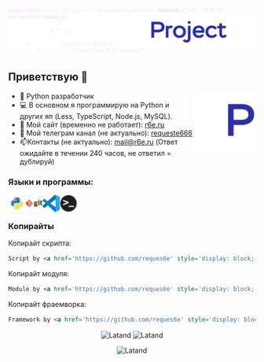 <img src='assets\Banner1.png'>

## Приветствую 👋
    
<img width="25%" align="right" alt="Gauthier" src="assets\213123212312321.png" />

- 📖 Python разработчик
- 💻 В основном я программирую на Python и других яп (Less, TypeScript, Node.js, MySQL).
- 🔗 Мой сайт (временно не работает): [r6e.ru](https://r6e.ru/)
- 🔗 Мой телеграм канал (не актуально): [requeste666](https://t.me/requeste666)
- 📫Контакты (не актуально): [mail@r6e.ru](mailto:mail@r6e.ru) (Ответ ожидайте в течении 240 часов, не ответил = дублируй)
### Языки и программы: 
<img align="left" alt="Python" width="35px" src="https://raw.githubusercontent.com/github/explore/80688e429a7d4ef2fca1e82350fe8e3517d3494d/topics/python/python.png" />
<img align="left" alt="Git" width="35px" src="https://raw.githubusercontent.com/github/explore/80688e429a7d4ef2fca1e82350fe8e3517d3494d/topics/git/git.png" />
<img align="left" alt="Visual Studio Code" width="35px" src="https://raw.githubusercontent.com/github/explore/80688e429a7d4ef2fca1e82350fe8e3517d3494d/topics/visual-studio-code/visual-studio-code.png" />
<img align="left" alt="Terminal" width="35px" src="https://raw.githubusercontent.com/github/explore/80688e429a7d4ef2fca1e82350fe8e3517d3494d/topics/terminal/terminal.png" />

### ㅤ

### Копирайты
Копирайт скрипта:
```html
Script by <a href='https://github.com/reques6e' style='display: block; text-align: center;'>Requeste Project<img src='https://github.com/reques6e/reques6e/blob/main/assets/images.png?v=1' alt='Мой баннер' width='20' height='20' style='float: right;'></a>
```
Копирайт модуля:
```html
Module by <a href='https://github.com/reques6e' style='display: block; text-align: center;'>Requeste Project<img src='https://github.com/reques6e/reques6e/blob/main/assets/images.png?v=1' alt='Мой баннер' width='20' height='20' style='float: right;'></a>
```
Копирайт фраемворка:
```html
Framework by <a href='https://github.com/reques6e' style='display: block; text-align: center;'>Requeste Project<img src='https://github.com/reques6e/reques6e/blob/main/assets/images.png?v=1' alt='Мой баннер' width='20' height='20' style='float: right;'></a>
```
<p align="center"><img height="180em" src="https://github-readme-stats.vercel.app/api?username=reques6e&hide_border=true&locale=ru&count_private=true&show_icons=true&theme=radical" alt="Latand" align = "center"/>
<img height="180em" src="https://github-readme-stats.vercel.app/api/top-langs?username=reques6e&show_icons=true&locale=ru&layout=compact&hide_border=true&theme=radical" alt="Latand" align = "center"/></p>

<p align="center"><img src="https://github-readme-streak-stats.herokuapp.com/?user=reques6e&locale=ru&theme=black-ice&hide_border=true&stroke=0000&background=0D1117&ring=e05397&fire=e05397&currStreakLabel=e05397" alt="Latand" /></p>
